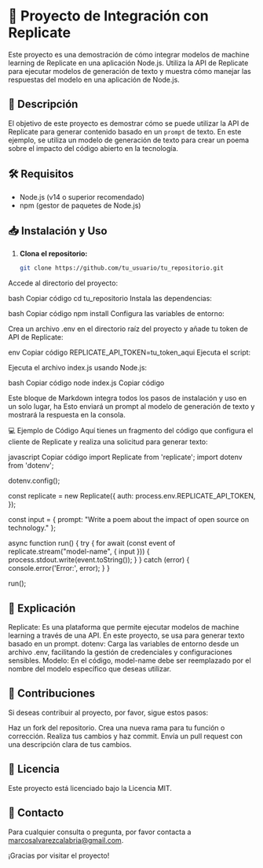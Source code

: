 # 🚀 Proyecto de Integración con Replicate

Este proyecto es una demostración de cómo integrar modelos de machine learning de Replicate en una aplicación Node.js. Utiliza la API de Replicate para ejecutar modelos de generación de texto y muestra cómo manejar las respuestas del modelo en una aplicación de Node.js.

## 📜 Descripción

El objetivo de este proyecto es demostrar cómo se puede utilizar la API de Replicate para generar contenido basado en un `prompt` de texto. En este ejemplo, se utiliza un modelo de generación de texto para crear un poema sobre el impacto del código abierto en la tecnología.

## 🛠️ Requisitos

- Node.js (v14 o superior recomendado)
- npm (gestor de paquetes de Node.js)


## 📥 Instalación y Uso

1. **Clona el repositorio:**

   ```bash
   git clone https://github.com/tu_usuario/tu_repositorio.git
Accede al directorio del proyecto:

bash
Copiar código
cd tu_repositorio
Instala las dependencias:

bash
Copiar código
npm install
Configura las variables de entorno:

Crea un archivo .env en el directorio raíz del proyecto y añade tu token de API de Replicate:

env
Copiar código
REPLICATE_API_TOKEN=tu_token_aqui
Ejecuta el script:

Ejecuta el archivo index.js usando Node.js:

bash
Copiar código
node index.js
Copiar código

Este bloque de Markdown integra todos los pasos de instalación y uso en un solo lugar, ha
Esto enviará un prompt al modelo de generación de texto y mostrará la respuesta en la consola.

💻 Ejemplo de Código
Aquí tienes un fragmento del código que configura el cliente de Replicate y realiza una solicitud para generar texto:

javascript
Copiar código
import Replicate from 'replicate';
import dotenv from 'dotenv';

dotenv.config();

const replicate = new Replicate({
  auth: process.env.REPLICATE_API_TOKEN,
});

const input = {
  prompt: "Write a poem about the impact of open source on technology."
};

async function run() {
  try {
    for await (const event of replicate.stream("model-name", { input })) {
      process.stdout.write(event.toString());
    }
  } catch (error) {
    console.error('Error:', error);
  }
}

run();

## 📝 Explicación
Replicate: Es una plataforma que permite ejecutar modelos de machine learning a través de una API. En este proyecto, se usa para generar texto basado en un prompt.
dotenv: Carga las variables de entorno desde un archivo .env, facilitando la gestión de credenciales y configuraciones sensibles.
Modelo: En el código, model-name debe ser reemplazado por el nombre del modelo específico que deseas utilizar.

## 🤝 Contribuciones
Si deseas contribuir al proyecto, por favor, sigue estos pasos:

Haz un fork del repositorio.
Crea una nueva rama para tu función o corrección.
Realiza tus cambios y haz commit.
Envía un pull request con una descripción clara de tus cambios.

## 📜 Licencia
Este proyecto está licenciado bajo la Licencia MIT.

## 📧 Contacto
Para cualquier consulta o pregunta, por favor contacta a marcosalvarezcalabria@gmail.com.

¡Gracias por visitar el proyecto!
